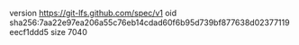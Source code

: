 version https://git-lfs.github.com/spec/v1
oid sha256:7aa22e97ea206a55c76eb14cdad60f6b95d739bf877638d02377119eecf1ddd5
size 7040
